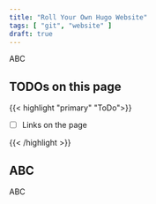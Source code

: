 ```yaml
---
title: "Roll Your Own Hugo Website"
tags: [ "git", "website" ]
draft: true
---
```


ABC

<!--more-->

## TODOs on this page

{{< highlight "primary" "ToDo">}}

- [ ] Links on the page

{{< /highlight >}}

## ABC

ABC
